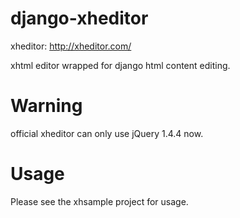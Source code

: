django-xheditor
===============

xheditor: http://xheditor.com/

xhtml editor wrapped for django html content editing.

Warning
=======

official xheditor can only use jQuery 1.4.4 now.

Usage
=====

Please see the xhsample project for usage.
